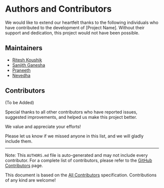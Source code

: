# Authors and Contributors

We would like to extend our heartfelt thanks to the following individuals who have contributed to the development of [Project Name]. Without their support and dedication, this project would not have been possible.

## Maintainers

- [Ritesh Koushik](https://github.com/IAmRiteshKoushik)
- [Sanjith Ganesha](https://github.com/IAmRiteshKoushik)
- [Praneeth](https://github.com/IAmRiteshKoushik)
- [Nevedha](https://github.com/IAmRiteshKoushik)

## Contributors

(To be Added)

Special thanks to all other contributors who have reported issues, suggested improvements, and helped us make this project better.

We value and appreciate your efforts!

Please let us know if we missed anyone in this list, and we will gladly include them.

---

Note: This `AUTHORS.md` file is auto-generated and may not include every contributor. For a complete list of contributors, please refer to the [GitHub Contributors](https://github.com/yourusername/your-repository/graphs/contributors) page.

This document is based on the [All Contributors](https://github.com/all-contributors/all-contributors) specification. Contributions of any kind are welcome!

